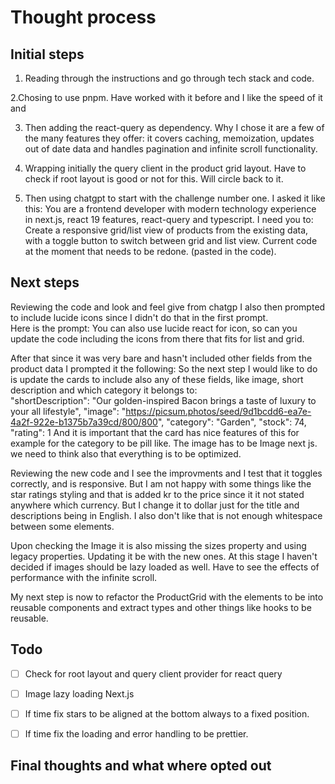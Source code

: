 # Thought process 

## Initial steps
1. Reading through the instructions and go through tech stack and code.

2.Chosing to use pnpm. Have worked with it before and I like the speed of it and
 
3. Then adding the react-query as dependency. Why I chose it are a few of the many features they offer: it covers caching, memoization, updates out of date data and handles pagination and infinite scroll functionality. 

4. Wrapping initially the query client in the product grid layout. Have to check if root layout is good or not for this. Will circle back to it. 

5. Then using chatgpt to start with the challenge number one. I asked it like this: You are a frontend developer with modern technology experience in next.js, react 19 features, react-query and typescript. I need you to: Create a responsive grid/list view of products from the existing data, with a toggle button to switch between grid and list view. Current code at the moment that needs to be redone. (pasted in the code). 

## Next steps 
Reviewing the code and look and feel give from chatgp I also then prompted to include lucide icons since I didn't do that in the first prompt.  
Here is the prompt:  You can also use lucide react for icon, so can you update the code including the icons from there that fits for list and grid.

After that since it was very bare and hasn't included other fields from the product data I prompted it the following: 
So the next step I would like to do is update the cards to include also any of these fields, like image, short description and which category it belongs to:     
"shortDescription": "Our golden-inspired Bacon brings a taste of luxury to your all lifestyle",
    "image": "https://picsum.photos/seed/9d1bcdd6-ea7e-4a2f-922e-b1375b7a39cd/800/800",
    "category": "Garden",
    "stock": 74,
    "rating": 1 
And it is important that the card has nice features of this for example for the category to be pill like. The image has to be Image next js. we need to think also that everything is to be optimized.

Reviewing the new code and I see the improvments and I test that it toggles correctly, and is responsive. But I am not happy with some things like the star ratings styling and that is added kr to the price since it it not stated anywhere which currency. But I change it to dollar just for the title and descriptions being in English. I also don't like that is not enough whitespace between some elements. 

Upon checking the Image it is also missing the sizes property and using legacy properties. Updating it be with the new ones. At this stage I haven't decided if images should be lazy loaded as well. Have to see the effects of performance with the infinite scroll. 

My next step is now to refactor the ProductGrid with the elements to be into reusable components and extract types and other things like hooks to be reusable. 


## Todo 
- [ ] Check for root layout and query client provider for react query
- [ ] Image lazy loading Next.js 
- [ ] If time fix stars to be aligned at the bottom always to a fixed position.
- [ ] If time fix the loading and error handling to be prettier. 


## Final thoughts and what where opted out 